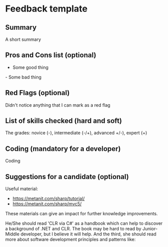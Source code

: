 # Feedback template

## Summary

A short summary

## Pros and Cons list (optional)

+ Some good thing

\- Some bad thing

## Red Flags (optional)

Didn't notice anything that I can mark as a red flag

## List of skills checked (hard and soft)

The grades: novice (-), intermediate (-/+), advanced +/-), expert (+)

## Coding (mandatory for a developer)

Coding

## Suggestions for a candidate (optional)

Useful material:

- https://metanit.com/sharp/tutorial/
- https://metanit.com/sharp/mvc5/

These materials can give an impact for further knowledge improvements.

He/She should read 'CLR via C#' as a handbook which can help to discover a background of .NET and CLR. The book may be hard to read by Junior-Middle developer, but I believe it will help. And the third, she should read more about software development principles and patterns like:
